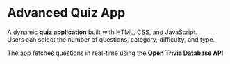# Advanced Quiz App

A dynamic **quiz application** built with HTML, CSS, and JavaScript.  
Users can select the number of questions, category, difficulty, and type.  

The app fetches questions in real-time using the **Open Trivia Database API**
